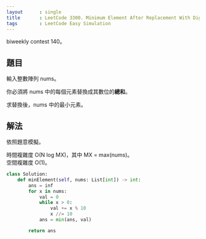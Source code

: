 ```yaml
---
layout      : single
title       : LeetCode 3300. Minimum Element After Replacement With Digit Sum
tags        : LeetCode Easy Simulation
---
```

biweekly contest 140。  

## 題目

輸入整數陣列 nums。  

你必須將 nums 中的每個元素替換成其數位的**總和**。  

求替換後，nums 中的最小元素。  

## 解法

依照題意模擬。  

時間複雜度 O(N log MX)，其中 MX = max(nums)。  
空間複雜度 O(1)。  

```python
class Solution:
    def minElement(self, nums: List[int]) -> int:
        ans = inf
        for x in nums:
            val = 0
            while x > 0:
                val += x % 10
                x //= 10
            ans = min(ans, val)

        return ans
```
